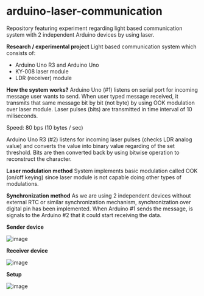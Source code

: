 # arduino-laser-communication
Repository featuring experiment regarding light based communication system with 2 independent Arduino devices by using laser.

**Research / experimental project**
Light based communication system which consists of:
- Arduino Uno R3 and Arduino Uno
- KY-008 laser module
- LDR (receiver) module

**How the system works?**
Arduino Uno (#1) listens on serial port for incoming message user wants to send.
When user typed message received, it transmits that same message bit by bit (not byte) by using OOK modulation 
over laser module. Laser pulses (bits) are transmitted in time interval of 10 miliseconds.

Speed: 80 bps (10 bytes / sec)

Arduino Uno R3 (#2) listens for incoming laser pulses (checks LDR analog value) 
and converts the value into binary value regarding of the set threshold.
Bits are then converted back by using bitwise operation to reconstruct the character.

**Laser modulation method**
System implements basic modulation called OOK (on/off keying) since laser module is not capable doing 
other types of modulations.

**Synchronization method**
As we are using 2 independent devices without external RTC or similar synchronization mechanism, synchronization over digital pin 
has been implemented. When Arduino #1 sends the message, is signals to the Arduino #2 that it could start receiving the data.

**Sender device**

![image](https://github.com/NightRider92/arduino-laser-communication/assets/10942663/26e358ea-abb7-4d4f-bb15-50c789c5f151)

**Receiver device**

![image](https://github.com/NightRider92/arduino-laser-communication/assets/10942663/a6926f9b-e4e0-43fc-8e63-ceacc34baa08)

**Setup**

![image](https://github.com/NightRider92/arduino-laser-communication/assets/10942663/3d5430d0-fd39-4df3-9448-b7821ebb6352)
